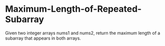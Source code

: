 # Maximum-Length-of-Repeated-Subarray
Given two integer arrays nums1 and nums2, return the maximum length of a subarray that appears in both arrays.

